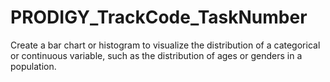 # PRODIGY_TrackCode_TaskNumber
Create a bar chart or histogram to visualize the distribution of a categorical or continuous variable, such as the distribution of ages or genders in a population.
